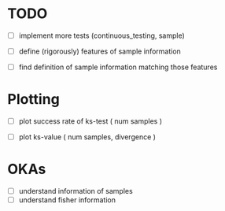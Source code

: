 # TODO

- [ ] implement more tests (continuous_testing, sample)
- [ ] define (rigorously) features of sample information
- [ ] find definition of sample information matching those features


# Plotting

- [ ] plot success rate of ks-test ( num samples )
- [ ] plot ks-value ( num samples, divergence )


# OKAs
- [ ] understand information of samples
- [ ] understand fisher information
